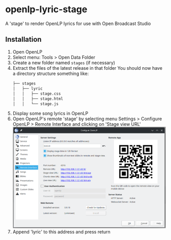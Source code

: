 # openlp-lyric-stage

A 'stage' to render OpenLP lyrics for use with Open Broadcast Studio

## Installation

1. Open OpenLP
2. Select menu: Tools > Open Data Folder
3. Create a new folder named `stages` (if necessary)
4. Extract the files of the latest release in that folder
   You should now have a directory structure something like:
   ```
   ├── stages
   │   ├── lyric
   │   │   ├── stage.css
   │   │   ├── stage.html
   │   │   └── stage.js
   ```
5. Display some song lyrics in OpenLP
6. Open OpenLP's remote 'stage' by selecting menu Settings > Configure OpenLP > Remote Interface and clicking on 'Stage view URL'
   ![Remote settings](./docs/images/remote-settings.png)
7. Append 'lyric' to this address and press return

